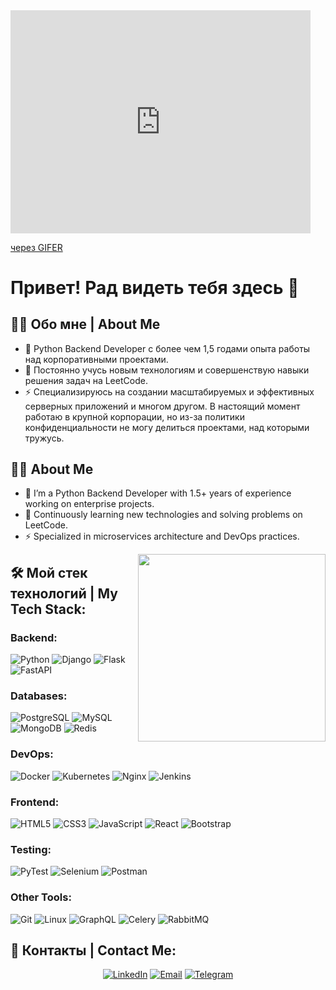 <iframe src="https://gifer.com/embed/VVKb" width=480 height=356.571 frameBorder="0" allowFullScreen></iframe><p><a href="https://gifer.com">через GIFER</a></p>

# Привет! Рад видеть тебя здесь 👋

<!-- Описание -->
## :man_technologist: Обо мне | About Me
- :telescope: Python Backend Developer с более чем 1,5 годами опыта работы над корпоративными проектами.
- :seedling: Постоянно учусь новым технологиям и совершенствую навыки решения задач на LeetCode.
- :zap: Специализируюсь на создании масштабируемых и эффективных серверных приложений и многом другом. В настоящий момент работаю в крупной корпорации, но из-за политики конфиденциальности не могу делиться проектами, над которыми тружусь.

<!-- Альтернативный текст на английском -->
## :man_technologist: About Me
- :telescope: I’m a Python Backend Developer with 1.5+ years of experience working on enterprise projects.
- :seedling: Continuously learning new technologies and solving problems on LeetCode.
- :zap: Specialized in microservices architecture and DevOps practices.

<img align="right" src="https://media.giphy.com/media/qgQUggAC3Pfv687qPC/giphy.gif" width="300"/>

<!-- Стек технологий -->
## :hammer_and_wrench: Мой стек технологий | My Tech Stack:

### Backend:
![Python](https://img.shields.io/badge/-Python-333?style=for-the-badge&logo=python)
![Django](https://img.shields.io/badge/-Django-333?style=for-the-badge&logo=django)
![Flask](https://img.shields.io/badge/-Flask-333?style=for-the-badge&logo=flask)
![FastAPI](https://img.shields.io/badge/-FastAPI-333?style=for-the-badge&logo=fastapi)

### Databases:
![PostgreSQL](https://img.shields.io/badge/-PostgreSQL-333?style=for-the-badge&logo=postgresql)
![MySQL](https://img.shields.io/badge/-MySQL-333?style=for-the-badge&logo=mysql)
![MongoDB](https://img.shields.io/badge/-MongoDB-333?style=for-the-badge&logo=mongodb)
![Redis](https://img.shields.io/badge/-Redis-333?style=for-the-badge&logo=redis)

### DevOps:
![Docker](https://img.shields.io/badge/-Docker-333?style=for-the-badge&logo=docker)
![Kubernetes](https://img.shields.io/badge/-Kubernetes-333?style=for-the-badge&logo=kubernetes)
![Nginx](https://img.shields.io/badge/-Nginx-333?style=for-the-badge&logo=nginx)
![Jenkins](https://img.shields.io/badge/-Jenkins-333?style=for-the-badge&logo=jenkins)

### Frontend:
![HTML5](https://img.shields.io/badge/-HTML5-333?style=for-the-badge&logo=html5)
![CSS3](https://img.shields.io/badge/-CSS3-333?style=for-the-badge&logo=css3)
![JavaScript](https://img.shields.io/badge/-JavaScript-333?style=for-the-badge&logo=javascript)
![React](https://img.shields.io/badge/-React-333?style=for-the-badge&logo=react)
![Bootstrap](https://img.shields.io/badge/-Bootstrap-333?style=for-the-badge&logo=bootstrap)

### Testing:
![PyTest](https://img.shields.io/badge/-PyTest-333?style=for-the-badge&logo=pytest)
![Selenium](https://img.shields.io/badge/-Selenium-333?style=for-the-badge&logo=selenium)
![Postman](https://img.shields.io/badge/-Postman-333?style=for-the-badge&logo=postman)

### Other Tools:
![Git](https://img.shields.io/badge/-Git-333?style=for-the-badge&logo=git)
![Linux](https://img.shields.io/badge/-Linux-333?style=for-the-badge&logo=linux)
![GraphQL](https://img.shields.io/badge/-GraphQL-333?style=for-the-badge&logo=graphql)
![Celery](https://img.shields.io/badge/-Celery-333?style=for-the-badge&logo=celery)
![RabbitMQ](https://img.shields.io/badge/-RabbitMQ-333?style=for-the-badge&logo=rabbitmq)

<!-- Контакты -->
## :link: Контакты | Contact Me:
<p align="center">
  <a href="https://www.linkedin.com/in/edisher-kipiani-7a0670270/"><img src="https://img.shields.io/badge/LinkedIn-%230077B5.svg?style=for-the-badge&logo=linkedin&logoColor=white" alt="LinkedIn"/></a>
  <a href="mailto:kipiani182@gmail.com"><img src="https://img.shields.io/badge/Email-D14836?style=for-the-badge&logo=gmail&logoColor=white" alt="Email"/></a>
  <a href="https://t.me/umys_l"><img src="https://img.shields.io/badge/Telegram-2CA5E0?style=for-the-badge&logo=telegram&logoColor=white" alt="Telegram"/></a>
</p>
